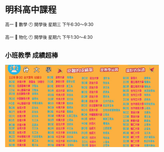 # 明科高中課程 
高一 📜 數學 🕚 開學後 星期三 下午6:30～9:30 <br>
<br> 
高一 📜 物化 🕚 開學後 星期六 下午1:30～4:30 <br> 
## 小班教學 成績超棒
![Drag Racing](./highSchool.jpg)